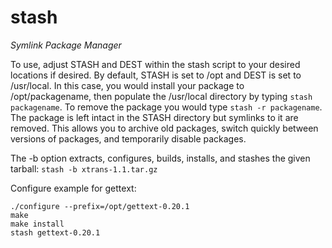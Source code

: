 # stash
*Symlink Package Manager*

To use, adjust STASH and DEST within the stash script to your desired locations if desired.
By default, STASH is set to /opt and DEST is set to /usr/local.  In this case, you would install your package to /opt/packagename,
then populate the /usr/local directory by typing `stash packagename`.  To remove the package you would type `stash -r packagename`.  The package is left intact in the STASH directory but symlinks to it are removed.  This allows you to archive old packages, switch quickly between versions of packages, and temporarily disable packages.

The -b option extracts, configures, builds, installs, and stashes the given tarball:
`stash -b xtrans-1.1.tar.gz`

Configure example for gettext:
```
./configure --prefix=/opt/gettext-0.20.1
make
make install
stash gettext-0.20.1
```

